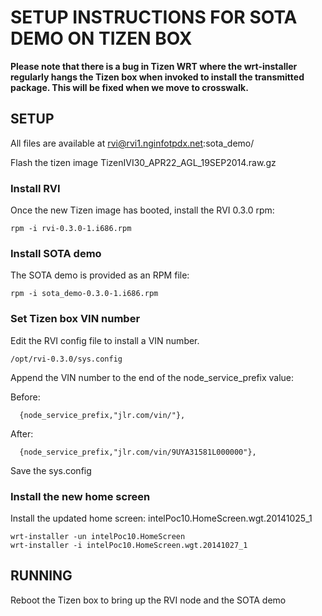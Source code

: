 # SETUP INSTRUCTIONS FOR SOTA DEMO ON TIZEN BOX #

**Please note that there is a bug in Tizen WRT where the
  wrt-installer regularly hangs the Tizen box when invoked to install
  the transmitted package. This will be fixed when we move to
  crosswalk.**

## SETUP

All files are available at rvi@rvi1.nginfotpdx.net:sota_demo/

Flash the tizen image TizenIVI30_APR22_AGL_19SEP2014.raw.gz

### Install RVI 
Once the new Tizen image has booted, install the RVI 0.3.0 rpm:

    rpm -i rvi-0.3.0-1.i686.rpm

### Install SOTA demo
The SOTA demo is provided as an RPM file:

    rpm -i sota_demo-0.3.0-1.i686.rpm

### Set Tizen box VIN number
Edit the RVI config file to install a VIN number.

    /opt/rvi-0.3.0/sys.config
	
Append the VIN number to the end of the node_service_prefix value:

Before:

      {node_service_prefix,"jlr.com/vin/"},

After:

      {node_service_prefix,"jlr.com/vin/9UYA31581L000000"},

Save the sys.config

### Install the new home screen

Install the updated home screen: intelPoc10.HomeScreen.wgt.20141025_1

    wrt-installer -un intelPoc10.HomeScreen
    wrt-installer -i intelPoc10.HomeScreen.wgt.20141027_1

## RUNNING

Reboot the Tizen box to bring up the RVI node and the SOTA demo



